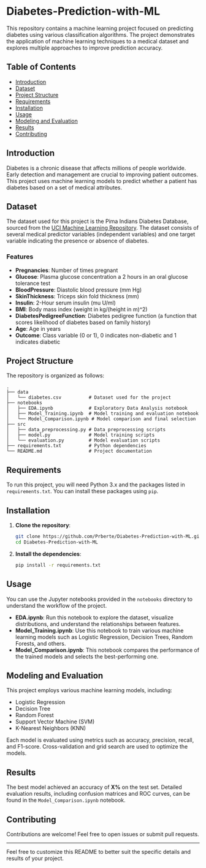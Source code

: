 # Diabetes-Prediction-with-ML

This repository contains a machine learning project focused on predicting diabetes using various classification algorithms. The project demonstrates the application of machine learning techniques to a medical dataset and explores multiple approaches to improve prediction accuracy.

## Table of Contents

- [Introduction](#introduction)
- [Dataset](#dataset)
- [Project Structure](#project-structure)
- [Requirements](#requirements)
- [Installation](#installation)
- [Usage](#usage)
- [Modeling and Evaluation](#modeling-and-evaluation)
- [Results](#results)
- [Contributing](#contributing)

## Introduction

Diabetes is a chronic disease that affects millions of people worldwide. Early detection and management are crucial to improving patient outcomes. This project uses machine learning models to predict whether a patient has diabetes based on a set of medical attributes.

## Dataset

The dataset used for this project is the Pima Indians Diabetes Database, sourced from the [UCI Machine Learning Repository](https://archive.ics.uci.edu/ml/datasets/diabetes). The dataset consists of several medical predictor variables (independent variables) and one target variable indicating the presence or absence of diabetes.

### Features

- **Pregnancies**: Number of times pregnant
- **Glucose**: Plasma glucose concentration a 2 hours in an oral glucose tolerance test
- **BloodPressure**: Diastolic blood pressure (mm Hg)
- **SkinThickness**: Triceps skin fold thickness (mm)
- **Insulin**: 2-Hour serum insulin (mu U/ml)
- **BMI**: Body mass index (weight in kg/(height in m)^2)
- **DiabetesPedigreeFunction**: Diabetes pedigree function (a function that scores likelihood of diabetes based on family history)
- **Age**: Age in years
- **Outcome**: Class variable (0 or 1), 0 indicates non-diabetic and 1 indicates diabetic

## Project Structure

The repository is organized as follows:

```plaintext
.
├── data
│   └── diabetes.csv          # Dataset used for the project
├── notebooks
│   ├── EDA.ipynb             # Exploratory Data Analysis notebook
│   ├── Model_Training.ipynb  # Model training and evaluation notebook
│   └── Model_Comparison.ipynb # Model comparison and final selection
├── src
│   ├── data_preprocessing.py # Data preprocessing scripts
│   ├── model.py              # Model training scripts
│   └── evaluation.py         # Model evaluation scripts
├── requirements.txt          # Python dependencies
└── README.md                 # Project documentation
```

## Requirements

To run this project, you will need Python 3.x and the packages listed in `requirements.txt`. You can install these packages using `pip`.

## Installation

1. **Clone the repository**:

    ```bash
    git clone https://github.com/Prberte/Diabetes-Prediction-with-ML.git
    cd Diabetes-Prediction-with-ML
    ```

2. **Install the dependencies**:

    ```bash
    pip install -r requirements.txt
    ```

## Usage

You can use the Jupyter notebooks provided in the `notebooks` directory to understand the workflow of the project. 

- **EDA.ipynb**: Run this notebook to explore the dataset, visualize distributions, and understand the relationships between features.
- **Model_Training.ipynb**: Use this notebook to train various machine learning models such as Logistic Regression, Decision Trees, Random Forests, and others.
- **Model_Comparison.ipynb**: This notebook compares the performance of the trained models and selects the best-performing one.

## Modeling and Evaluation

This project employs various machine learning models, including:

- Logistic Regression
- Decision Tree
- Random Forest
- Support Vector Machine (SVM)
- K-Nearest Neighbors (KNN)

Each model is evaluated using metrics such as accuracy, precision, recall, and F1-score. Cross-validation and grid search are used to optimize the models.

## Results

The best model achieved an accuracy of **X%** on the test set. Detailed evaluation results, including confusion matrices and ROC curves, can be found in the `Model_Comparison.ipynb` notebook.

## Contributing

Contributions are welcome! Feel free to open issues or submit pull requests.

---

Feel free to customize this README to better suit the specific details and results of your project.
